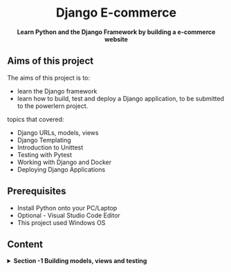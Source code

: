 



<div align="center">
  <h1>Django E-commerce </h1>
</div>

<div align="center">
  <strong>Learn Python and the Django Framework by building a e-commerce website</strong>
</div>



## Aims of this project
The aims of this project is to:
* learn the Django framework
* learn how to build, test and deploy a Django application, to be submitted to the powerlern project. 


topics that covered:

* Django URLs, models, views
* Django Templating
* Introduction to Unittest
* Testing with Pytest
* Working with Django and Docker
* Deploying Django Applications


## Prerequisites
* Install Python onto your PC/Laptop
* Optional - Visual Studio Code Editor
* This project used Windows OS 


## Content

<details>
<summary><b>Section -1 Building models, views and testing</b>
</summary>
<br>
We aimed at Django building Django views, URLS, models and get started with testing our application.

<details>
<summary><b>Section -2 Build an e-commerce basket with session handling</b>
</summary>
<br>
We build a shopping basket using sessions to handle managing data anonymous connections, saving products into a shopping cart in preparation to be purchased. We implement Ajax to handle the front-end and work through stage by stage the functionality needed to save, update and delete the basket data. 
</details>

<details>
<summary><b>Section -3 Build a user, payment and order management system</b>
</summary>
<br>
we build the user functions needed to allow users to login and manage their account. We then work through building a payment system using stripe and finally create an ordering backend to capture the customer orders. 
</details>

<details>
<summary><b>Section -4 Refactoring the E-commerce Store Templates</b>
</summary>
<br>
We refactor the templates in our project.
<br>
</details>

<details>
<summary><b>Section -5 Multi-Product Types Database Implementation</b>
</summary>
<br>
In this tutorial we go through the process of developing a database for multiple products with multiple attributes.
<br>
</details>

<details>
<summary><b>Part-6 Managing multiple addresses CRUD and UUID</b>
</summary>
<br>
WE normalize the accounts table to allow users to save more than one address. We build in Django a new address table and then start to update the UI in the dashboard, we then work through a simple CRUD feature with Django views.
<br>

</details>

<details>
<summary><b>Section-7 E-commerce Customer Wish List</b>
</summary>
<br>
 In this tutorial we go through the process of building a purely Django user wish list to allow users to create a list of favorite products.
<br>
</details>

<details>
<summary><b>Section -8 PayPal Integration</b>
</summary>
<br>
We integrate PayPal into our e-commerce store as it is the one used worldwide. M-Pesa will be integrated using pesa.py later. 
<br>
</details>

<details>
<summary><b>Section -9 Refactor Folder Structure & Pytest Introduction</b>
</summary>
<br>
We test app, 
<br>

</details>

<details>
<summary><b>Section -10 Pytest Testing 1</b>
</summary>
<br>
We test the project with Pytest, Factory Boy the apps we have build previously.
<br>

</details>
